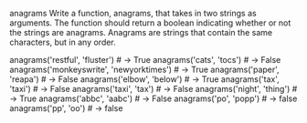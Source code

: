 anagrams
Write a function, anagrams, that takes in two strings as arguments. The function should return a boolean indicating whether or not the strings are anagrams. Anagrams are strings that contain the same characters, but in any order.

anagrams('restful', 'fluster') # -> True
anagrams('cats', 'tocs') # -> False
anagrams('monkeyswrite', 'newyorktimes') # -> True
anagrams('paper', 'reapa') # -> False
anagrams('elbow', 'below') # -> True
anagrams('tax', 'taxi') # -> False
anagrams('taxi', 'tax') # -> False
anagrams('night', 'thing') # -> True
anagrams('abbc', 'aabc') # -> False
anagrams('po', 'popp') # -> false
anagrams('pp', 'oo') # -> false